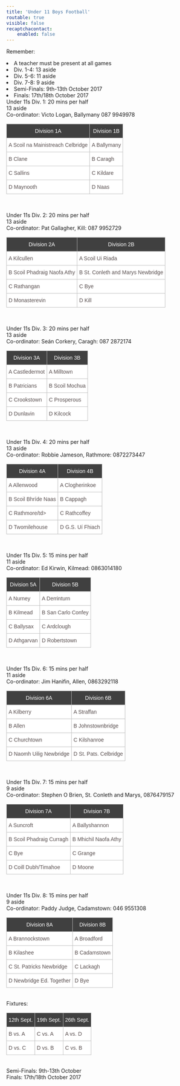 ```yaml
---
title: 'Under 11 Boys Football'
routable: true
visible: false
recaptchacontact:
    enabled: false
---
```


Remember: 
<br>

<li>A teacher must be present at all games</li>
<li> Div. 1-4: 13 aside </li>
<li> Div. 5-6: 11 aside </li>
<li> Div. 7-8: 9 aside </li>
<li> Semi-Finals: 9th-13th October 2017
<li> Finals: 17th/18th October 2017
<br>
Under 11s Div. 1: 20 mins per half
<br>
13 aside
<br>
Co-ordinator: Victo Logan, Ballymany 087 9949978
<style type="text/css">
.tg {border-collapse:collapse;border-spacing:0;border-color:#bbb;}
.tg td{font-family:Arial, sans-serif;font-size:14px;padding:10px 5px;border-style:solid;border-width:0px;overflow:hidden;word-break:normal;border-color:#bbb;color:#594F4F;background-color:#E0FFEB;}
.tg th{font-family:Arial, sans-serif;font-size:14px;font-weight:normal;padding:10px 5px;border-style:solid;border-width:0px;overflow:hidden;word-break:normal;border-color:#bbb;color:#493F3F;background-color:#9DE0AD;}
.tg .tg-s6z2{text-align:center}
</style>
<table class="tg">
<tr>
<th class="tg-s6z2">Division 1A</th>
<th class="tg-s6z2">Division 1B</th>
</tr>
<tr>
<td class="tg-031e">A Scoil na Mainistreach Celbridge</td>
<td class="tg-031e">A Ballymany</td>
</tr>
<tr>
<td class="tg-031e">B Clane</td>
<td class="tg-031e">B Caragh</td>
</tr>
<tr>
<td class="tg-031e">C Sallins</td>
<td class="tg-031e">C Kildare</td>
</tr>
<tr>
<td class="tg-031e">D Maynooth</td>
<td class="tg-031e">D Naas</td>
</tr>
</table>
<br>


Under 11s Div. 2: 20 mins per half
<br>
13 aside
<br>
Co-ordinator: Pat Gallagher, Kill: 087 9952729
<style type="text/css">
.tg {border-collapse:collapse;border-spacing:0;border-color:#bbb;}
.tg td{font-family:Arial, sans-serif;font-size:14px;padding:10px 5px;border-style:solid;border-width:0px;overflow:hidden;word-break:normal;border-color:#bbb;color:#594F4F;background-color:#E0FFEB;}
.tg th{font-family:Arial, sans-serif;font-size:14px;font-weight:normal;padding:10px 5px;border-style:solid;border-width:0px;overflow:hidden;word-break:normal;border-color:#bbb;color:#493F3F;background-color:#9DE0AD;}
</style>
<table class="tg">
<tr>
<th class="tg-031e">Division 2A</th>
<th class="tg-031e">Division 2B</th>
</tr>
<tr>
<td class="tg-031e">A Kilcullen</td>
<td class="tg-031e">A Scoil Ui Riada</td>
</tr>
<tr>
<td class="tg-031e">B Scoil Phadraig Naofa Athy</td>
<td class="tg-031e">B St. Conleth and Marys Newbridge</td>
</tr>
<tr>
<td class="tg-031e">C Rathangan</td>
<td class="tg-031e">C Bye</td>
</tr>
<tr>
<td class="tg-031e">D Monasterevin</td>
<td class="tg-031e">D Kill</td>
</tr>
</table>
<br>


Under 11s Div. 3: 20 mins per half
<br>
13 aside
<br>
Co-ordinator: Seán Corkery, Caragh: 087 2872174
<style type="text/css">
.tg {border-collapse:collapse;border-spacing:0;border-color:#bbb;}
.tg td{font-family:Arial, sans-serif;font-size:14px;padding:10px 5px;border-style:solid;border-width:0px;overflow:hidden;word-break:normal;border-color:#bbb;color:#594F4F;background-color:#E0FFEB;}
.tg th{font-family:Arial, sans-serif;font-size:14px;font-weight:normal;padding:10px 5px;border-style:solid;border-width:0px;overflow:hidden;word-break:normal;border-color:#bbb;color:#493F3F;background-color:#9DE0AD;}
</style>
<table class="tg">
<tr>
<th class="tg-031e">Division 3A</th>
<th class="tg-031e">Division 3B</th>
</tr>
<tr>
<td class="tg-031e">A Castledermot</td>
<td class="tg-031e">A Milltown</td>
</tr>
<tr>
<td class="tg-031e">B Patricians</td>
<td class="tg-031e">B Scoil Mochua</td>
</tr>
<tr>
<td class="tg-031e">C Crookstown</td>
<td class="tg-031e">C Prosperous</td>
</tr>
<tr>
<td class="tg-031e">D Dunlavin</td>
<td class="tg-031e">D Kilcock</td>
</tr>
</table>
<br>

Under 11s Div. 4: 20 mins per half
<br>
13 aside
<br>
Co-ordinator: Robbie Jameson, Rathmore: 0872273447
<style type="text/css">
.tg {border-collapse:collapse;border-spacing:0;border-color:#bbb;}
.tg td{font-family:Arial, sans-serif;font-size:14px;padding:10px 5px;border-style:solid;border-width:0px;overflow:hidden;word-break:normal;border-color:#bbb;color:#594F4F;background-color:#E0FFEB;}
.tg th{font-family:Arial, sans-serif;font-size:14px;font-weight:normal;padding:10px 5px;border-style:solid;border-width:0px;overflow:hidden;word-break:normal;border-color:#bbb;color:#493F3F;background-color:#9DE0AD;}
</style>
<table class="tg">
<tr>
<th class="tg-031e">Division 4A</th>
<th class="tg-031e">Division 4B</th>
</tr>
<tr>
<td class="tg-031e">A Allenwood</td>
<td class="tg-031e">A Clogherinkoe</td>
</tr>
<tr>
<td class="tg-031e">B Scoil Bhríde Naas</td>
<td class="tg-031e">B Cappagh</td>
</tr>
<tr>
<td class="tg-031e">C Rathmore/td>
<td class="tg-031e">C Rathcoffey</td>
</tr>
<tr>
<td class="tg-031e">D Twomilehouse</td>
<td class="tg-031e">D G.S. Uí Fhiach</td>
</tr>
</table>
<br>


Under 11s Div. 5: 15 mins per half
<br>
11 aside
<br>
Co-ordinator: Ed Kirwin, Kilmead: 0863014180
<style type="text/css">
.tg {border-collapse:collapse;border-spacing:0;border-color:#bbb;}
.tg td{font-family:Arial, sans-serif;font-size:14px;padding:10px 5px;border-style:solid;border-width:0px;overflow:hidden;word-break:normal;border-color:#bbb;color:#594F4F;background-color:#E0FFEB;}
.tg th{font-family:Arial, sans-serif;font-size:14px;font-weight:normal;padding:10px 5px;border-style:solid;border-width:0px;overflow:hidden;word-break:normal;border-color:#bbb;color:#493F3F;background-color:#9DE0AD;}
</style>
<table class="tg">
<tr>
<th class="tg-031e">Division 5A </th>
<th class="tg-031e">Division 5B</th>
</tr>
<tr>
<td class="tg-031e">A Nurney</td>
<td class="tg-031e">A Derrinturn</td>
</tr>
<tr>
<td class="tg-031e">B Kilmead</td>
<td class="tg-031e">B San Carlo Confey</td>
</tr>
<tr>
<td class="tg-031e">C Ballysax</td>
<td class="tg-031e">C Ardclough</td>
</tr>
<tr>
<td class="tg-031e">D Athgarvan</td>
<td class="tg-031e">D Robertstown</td>
</tr>
</table>
<br>


Under 11s Div. 6: 15 mins per half
<br>
11 aside
<br>
Co-ordinator: Jim Hanifin, Allen, 0863292118
<style type="text/css">
.tg {border-collapse:collapse;border-spacing:0;border-color:#bbb;}
.tg td{font-family:Arial, sans-serif;font-size:14px;padding:10px 5px;border-style:solid;border-width:0px;overflow:hidden;word-break:normal;border-color:#bbb;color:#594F4F;background-color:#E0FFEB;}
.tg th{font-family:Arial, sans-serif;font-size:14px;font-weight:normal;padding:10px 5px;border-style:solid;border-width:0px;overflow:hidden;word-break:normal;border-color:#bbb;color:#493F3F;background-color:#9DE0AD;}
</style>
<table class="tg">
<tr>
<th class="tg-031e">Division 6A </th>
<th class="tg-031e">Division 6B</th>
</tr>
<tr>
<td class="tg-031e">A Kilberry</td>
<td class="tg-031e">A Straffan</td>
</tr>
<tr>
<td class="tg-031e">B Allen</td>
<td class="tg-031e">B Johnstownbridge</td>
</tr>
<tr>
<td class="tg-031e">C Churchtown</td>
<td class="tg-031e">C Kilshanroe</td>
</tr>
<tr>
<td class="tg-031e">D Naomh Uilig Newbridge</td>
<td class="tg-031e">D St. Pats. Celbridge</td>
</tr>
</table>
<br>


Under 11s Div. 7: 15 mins per half
<br>
9 aside
<br>
Co-ordinator: Stephen O Brien, St. Conleth and Marys, 0876479157 
<style type="text/css">
.tg {border-collapse:collapse;border-spacing:0;border-color:#bbb;}
.tg td{font-family:Arial, sans-serif;font-size:14px;padding:10px 5px;border-style:solid;border-width:0px;overflow:hidden;word-break:normal;border-color:#bbb;color:#594F4F;background-color:#E0FFEB;}
.tg th{font-family:Arial, sans-serif;font-size:14px;font-weight:normal;padding:10px 5px;border-style:solid;border-width:0px;overflow:hidden;word-break:normal;border-color:#bbb;color:#493F3F;background-color:#9DE0AD;}
</style>
<table class="tg">
<tr>
<th class="tg-031e">Division 7A</th>
<th class="tg-031e">Division 7B</th>
</tr>
<tr>
<td class="tg-031e">A Suncroft</td>
<td class="tg-031e">A Ballyshannon</td>
</tr>
<tr>
<td class="tg-031e">B Scoil Phadraig Curragh</td>
<td class="tg-031e">B Mhichil Naofa Athy</td>
</tr>
<tr>
<td class="tg-031e">C Bye</td>
<td class="tg-031e">C Grange</td>
</tr>
<tr>
<td class="tg-031e">D Coill Dubh/Timahoe</td>
<td class="tg-031e">D Moone</td>
</tr>
</table>
<br>


Under 11s Div. 8: 15 mins per half
<br>
9 aside
<br>
Co-ordinator: Paddy Judge, Cadamstown: 046 9551308
<style type="text/css">
.tg {border-collapse:collapse;border-spacing:0;border-color:#bbb;}
.tg td{font-family:Arial, sans-serif;font-size:14px;padding:10px 5px;border-style:solid;border-width:0px;overflow:hidden;word-break:normal;border-color:#bbb;color:#594F4F;background-color:#E0FFEB;}
.tg th{font-family:Arial, sans-serif;font-size:14px;font-weight:normal;padding:10px 5px;border-style:solid;border-width:0px;overflow:hidden;word-break:normal;border-color:#bbb;color:#493F3F;background-color:#9DE0AD;}
</style>
<table class="tg">
<tr>
<th class="tg-031e">Division 8A </th>
<th class="tg-031e">Division 8B</th>
</tr>
<tr>
<td class="tg-031e">A Brannockstown</td>
<td class="tg-031e">A Broadford</td>
</tr>
<tr>
<td class="tg-031e">B Kilashee</td>
<td class="tg-031e">B Cadamstown</td>
</tr>
<tr>
<td class="tg-031e">C St. Patricks Newbridge</td>
<td class="tg-031e">C Lackagh</td>
</tr>
<tr>
<td class="tg-031e">D Newbridge Ed. Together</td>
<td class="tg-031e">D Bye</td>
</tr>
</table>
<br>
Fixtures:
<br>
<style type="text/css">
.tg {border-collapse:collapse;border-spacing:0;border-color:#bbb;}
.tg td{font-family:Arial, sans-serif;font-size:14px;padding:10px 5px;border-style:solid;border-width:1px;overflow:hidden;word-break:normal;border-color:#bbb;color:#594F4F;background-color:#ffffff;}
.tg th{font-family:Arial, sans-serif;font-size:14px;font-weight:normal;padding:10px 5px;border-style:solid;border-width:1px;overflow:hidden;word-break:normal;border-color:#bbb;color:#ffffff
;background-color:#404040;}
.tg .tg-s6z2{text-align:center}
</style>
<table class="tg">
<tr>
<th class="tg-031e">12th Sept.</th>
<th class="tg-031e">19th Sept.</th>
<th class="tg-031e">26th Sept.</th>
</tr>
<tr>
<td class="tg-031e">B vs. A</td>
<td class="tg-031e">C vs. A</td>
<td class="tg-031e">A vs. D</td>
</tr>
<tr>
<td class="tg-031e">D vs. C</td>
<td class="tg-031e">D vs. B</td>
<td class="tg-031e">C vs. B</td>
</tr>
</table>
<br> 
Semi-Finals: 9th-13th October
<br>
Finals: 17th/18th October 2017


